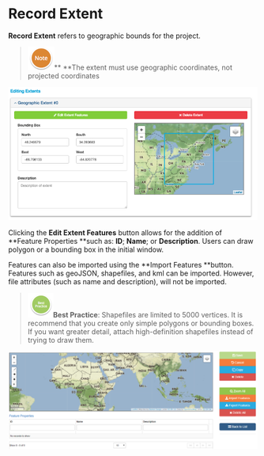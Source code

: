 # Record Extent

**Record Extent** refers to geographic bounds for the project.

> ![](/assets/NoteSmall.png)** **The extent must use geographic coordinates, not projected coordinates

![](/assets/ExtentScreenshot.png)

Clicking the **Edit Extent Features** button allows for the addition of **Feature Properties **such as: **ID**; **Name**; or **Description**. Users can draw polygon or a bounding box in the initial window.

Features can also be imported using the **Import Features **button. Features such as geoJSON, shapefiles, and kml can be imported. However, file attributes \(such as name and description\), will not be imported.

> ![](/assets/BestPracticeSmall.png)**Best Practice**: Shapefiles are limited to 5000 vertices. It is recommend that you create only simple polygons or bounding boxes. If you want greater detail, attach high-definition shapefiles instead of trying to draw them.

![](/assets/Edit_Extent_Page.png)

